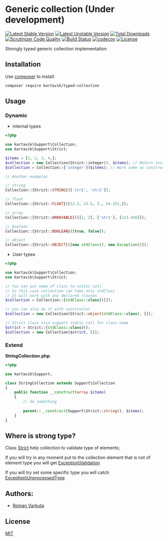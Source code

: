 # Generic collection (Under development)

[![Latest Stable Version](https://poser.pugx.org/kartavik/typed-collection/v/stable?format=flat-square)](https://packagist.org/packages/kartavik/typed-collection)
[![Latest Unstable Version](https://poser.pugx.org/kartavik/typed-collection/v/unstable?format=flat-square)](https://packagist.org/packages/kartavik/typed-collection)
[![Total Downloads](https://poser.pugx.org/kartavik/typed-collection/downloads?format=flat-square)](https://packagist.org/packages/kartavik/typed-collection)
[![Scrutinizer Code Quality](https://scrutinizer-ci.com/g/KartaviK/typed-collection/badges/quality-score.png?b=master&format=flat-square)](https://scrutinizer-ci.com/g/KartaviK/typed-collection/?branch=master)
[![Build Status](https://travis-ci.org/KartaviK/typed-collection.svg?branch=master&format=flat-square)](https://travis-ci.org/KartaviK/typed-collection)
[![codecov](https://codecov.io/gh/KartaviK/typed-collection/branch/master/graph/badge.svg?format=flat-square)](https://codecov.io/gh/KartaviK/typed-collection)
[![License](https://poser.pugx.org/kartavik/generic-collection-php/license?format=flat-square)](https://github.com/KartaviK/generic-collection-php/blob/master/LICENSE)

Strongly typed generic collection implementation

## Installation

Use [composer](https://getcomposer.org/) to install:

```bash
composer require kartavik/typed-collection
```

## Usage

### Dynamic

- internal types

```php
<?php

use kartavik\Support\Collection;
use kartavik\Support\Strict;

$items = [1, 2, 3, 4,];
$collection = new Collection(Strict::integer(), $items); // Return instance of typed collection
$collection = Collection::{'integer'}($items); // Work same as constructor

// Another examples

// string
Collection::{Strict::STRING}(['str1', 'str2']);

// float
Collection::{Strict::FLOAT}([12.3, 23.5, 3., 54.321,]);

// array
Collection::{Strict::ARRAYABLE}([[1, 2], ['str1'], [123.456]]);

// boolean
Collection::{Strict::BOOLEAN}([true, false]);

// object
Collection::{Strict::OBJECT}([new stdClass(), new Exception()]);
```

- User types

```php
<?php

use kartavik\Support\Collection;
use kartavik\Support\Strict;

// You can put name of class to static call
// In this case collection can take only stdClass
// It will work with any declared classes
$collection = Collection::{stdClass::class}([]);

// you can also do it with constructor
$collection = new Collection(Strict::object(stdClass::class), []);

// Strict class also support static call for class name
$strict = Strict::{stdClass::class}();
$collection = new Collection($strict, []);
```

### Extend

**StringCollection.php**:
```php
<?php

use kartavik\Support;

class StringCollection extends Support\Collection
{
    public function __construct(array $items)
    {
        // do something
        
        parent::__construct(Support\Strict::string(), $items);
    }
}
```

## Where is strong type?

Class [Strict](./src/Strict.php) help collection to validate type of elements;

If you will try in any moment put to the collection element that is not of element type
you will get [Exception\Validation](./src/Exception/Validation.php)

If you will try set some specific type you will catch [Exception\UnprocessedType](./src/Exception/UnprocessedType.php)

## Authors:
- [Roman <KartaviK> Varkuta](mailto:roman.varkuta@gmail.com)

## License
[MIT](./LICENSE)
